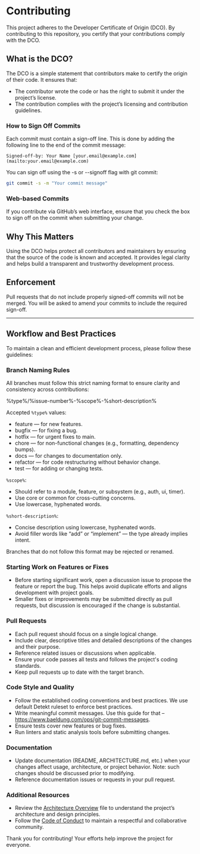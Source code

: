 # Contributing

This project adheres to the Developer Certificate of Origin (DCO). By contributing to this repository, you certify that
your contributions comply with the DCO.

## What is the DCO?

The DCO is a simple statement that contributors make to certify the origin of their code. It ensures that:

* The contributor wrote the code or has the right to submit it under the project’s license.
* The contribution complies with the project’s licensing and contribution guidelines.

### How to Sign Off Commits

Each commit must contain a sign-off line. This is done by adding the following line to the end of the commit message:

```
Signed-off-by: Your Name [your.email@example.com](mailto:your.email@example.com)
```

You can sign off using the -s or --signoff flag with git commit:

```bash
git commit -s -m "Your commit message"
```

### Web-based Commits

If you contribute via GitHub’s web interface, ensure that you check the box to sign off on the commit when submitting
your change.

## Why This Matters

Using the DCO helps protect all contributors and maintainers by ensuring that the source of the code is known and
accepted. It provides legal clarity and helps build a transparent and trustworthy development process.

## Enforcement

Pull requests that do not include properly signed-off commits will not be merged. You will be asked to amend your
commits to include the required sign-off.

---

## Workflow and Best Practices

To maintain a clean and efficient development process, please follow these guidelines:

### Branch Naming Rules

All branches must follow this strict naming format to ensure clarity and consistency across contributions:

%type%/%issue-number%-%scope%-%short-description%

Accepted `%type%` values:

* feature — for new features.
* bugfix — for fixing a bug.
* hotfix — for urgent fixes to main.
* chore — for non-functional changes (e.g., formatting, dependency bumps).
* docs — for changes to documentation only.
* refactor — for code restructuring without behavior change.
* test — for adding or changing tests.

`%scope%`:

* Should refer to a module, feature, or subsystem (e.g., auth, ui, timer).
* Use core or common for cross-cutting concerns.
* Use lowercase, hyphenated words.

`%short-description%`:

* Concise description using lowercase, hyphenated words.
* Avoid filler words like “add” or “implement” — the type already implies intent.

Branches that do not follow this format may be rejected or renamed.

### Starting Work on Features or Fixes

* Before starting significant work, open a discussion issue to propose the feature or report the bug. This helps avoid
  duplicate efforts and aligns development with project goals.
* Smaller fixes or improvements may be submitted directly as pull requests, but discussion is encouraged if the change
  is substantial.

### Pull Requests

* Each pull request should focus on a single logical change.
* Include clear, descriptive titles and detailed descriptions of the changes and their purpose.
* Reference related issues or discussions when applicable.
* Ensure your code passes all tests and follows the project's coding standards.
* Keep pull requests up to date with the target branch.

### Code Style and Quality

* Follow the established coding conventions and best practices. We use default Detekt ruleset to enforce best practices.
* Write meaningful commit messages. Use this guide for that – https://www.baeldung.com/ops/git-commit-messages.
* Ensure tests cover new features or bug fixes.
* Run linters and static analysis tools before submitting changes.

### Documentation

* Update documentation (README, ARCHITECTURE.md, etc.) when your changes affect usage, architecture, or project
  behavior. Note: such changes should be discussed prior to modifying.
* Reference documentation issues or requests in your pull request.

### Additional Resources

* Review the [Architecture Overview](ARCHITECTURE.md) file to understand the project’s architecture and design
  principles.
* Follow the [Code of Conduct](CODE_OF_CONDUCT.md) to maintain a respectful and collaborative community.

Thank you for contributing! Your efforts help improve the project for everyone.
